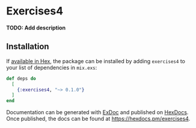 # Exercises4

**TODO: Add description**

## Installation

If [available in Hex](https://hex.pm/docs/publish), the package can be installed
by adding `exercises4` to your list of dependencies in `mix.exs`:

```elixir
def deps do
  [
    {:exercises4, "~> 0.1.0"}
  ]
end
```

Documentation can be generated with [ExDoc](https://github.com/elixir-lang/ex_doc)
and published on [HexDocs](https://hexdocs.pm). Once published, the docs can
be found at <https://hexdocs.pm/exercises4>.

